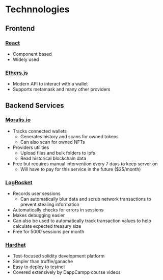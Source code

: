 # Technnologies

## Frontend
### [React](https://reactjs.org/)
* Component based
* Widely used
### [Ethers.js](https://docs.ethers.io/v5/)
* Modern API to interact with a wallet
* Supports metamask and many other providers

## Backend Services
### [Moralis.io](https://moralis.io/)
* Tracks connected wallets
  * Generates history and scans for owned tokens
  * Can also scan for owned NFTs
* Providers utilities
  * Upload files and bulk folders to ipfs
  * Read historical blockchain data
* Free but requires manual intervention every 7 days to keep server on
  * Will have to pay for this service in the future ($25/month)
### [LogRocket](https://logrocket.com/)
* Records user sessions
  * Can automatically blur data and scrub network transactions to prevent stealing information
* Automatically checks for errors in sessions
* Makes debugging easier
* Can also be used to automatically track transaction values to help calculate expected treasury size
* Free for 5000 sessions per month
### [Hardhat](https://hardhat.org/)
* Test-focused solidity development platform
* Simpler than truffle/ganache
* Easy to deploy to testnet
* Covered extensively by DappCampp course videos